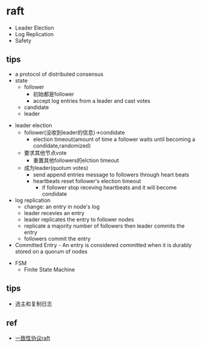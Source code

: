 # raft
+ Leader Election
+ Log Replication
+ Safety

## tips
+ a protocol of distributed consensus
+ state
    + follower
        - 初始都是follower
        -  accept log entries from a leader and cast votes
    + candidate
    + leader
- leader election
    - follower(没收到leader的信息)->condidate
        + election timeout(amount of time a follower waits until becoming a condidate,randomized)
    - 要求其他节点vote
        + 重置其他followers的elction timeout
    - 成为leader(quotum votes)
        + send append entries message to followers through heart beats
        + heartbeats reset follower's election timeout 
            + if follower stop receving heartbeats and it will become condidate
- log replication
    - change: an entry in node's log
    - leader recevies an entry
    - leader replicates the entry to follower nodes
    - replicate a majority number of followers then leader commits the entry
    - followers commit the entry
- Committed Entry - An entry is considered committed when it is durably stored on a quorum of nodes
+ FSM
    +  Finite State Machine

## tips
+ 选主和复制日志

## ref
+ [一致性协议raft](http://thesecretlivesofdata.com/raft/)